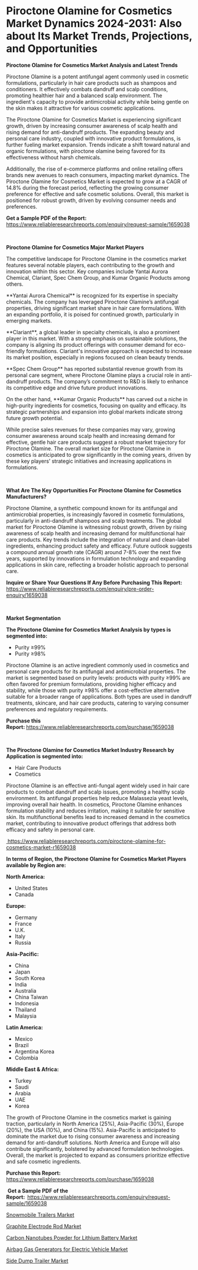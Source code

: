 <p><h1>Piroctone Olamine for Cosmetics Market Dynamics 2024-2031: Also about Its Market Trends, Projections, and Opportunities</h1></p><p><strong>Piroctone Olamine for Cosmetics Market Analysis and Latest Trends</strong></p>
<p><p>Piroctone Olamine is a potent antifungal agent commonly used in cosmetic formulations, particularly in hair care products such as shampoos and conditioners. It effectively combats dandruff and scalp conditions, promoting healthier hair and a balanced scalp environment. The ingredient's capacity to provide antimicrobial activity while being gentle on the skin makes it attractive for various cosmetic applications.</p><p>The Piroctone Olamine for Cosmetics Market is experiencing significant growth, driven by increasing consumer awareness of scalp health and rising demand for anti-dandruff products. The expanding beauty and personal care industry, coupled with innovative product formulations, is further fueling market expansion. Trends indicate a shift toward natural and organic formulations, with piroctone olamine being favored for its effectiveness without harsh chemicals. </p><p>Additionally, the rise of e-commerce platforms and online retailing offers brands new avenues to reach consumers, impacting market dynamics. The Piroctone Olamine for Cosmetics Market is expected to grow at a CAGR of 14.8% during the forecast period, reflecting the growing consumer preference for effective and safe cosmetic solutions. Overall, this market is positioned for robust growth, driven by evolving consumer needs and preferences.</p></p>
<p><strong>Get a Sample PDF of the Report:&nbsp;</strong> <a href="https://www.reliableresearchreports.com/enquiry/request-sample/1659038?utm_campaign=28&utm_medium=2&utm_source=Github&utm_content=ia&utm_term=09122024&utm_id=piroctone-olamine-for-cosmetics">https://www.reliableresearchreports.com/enquiry/request-sample/1659038</a></p>
<p>&nbsp;</p>
<p><strong>Piroctone Olamine for Cosmetics Major Market Players</strong></p>
<p><p>The competitive landscape for Piroctone Olamine in the cosmetics market features several notable players, each contributing to the growth and innovation within this sector. Key companies include Yantai Aurora Chemical, Clariant, Spec Chem Group, and Kumar Organic Products among others.</p><p>**Yantai Aurora Chemical** is recognized for its expertise in specialty chemicals. The company has leveraged Piroctone Olamine’s antifungal properties, driving significant market share in hair care formulations. With an expanding portfolio, it is poised for continued growth, particularly in emerging markets.</p><p>**Clariant**, a global leader in specialty chemicals, is also a prominent player in this market. With a strong emphasis on sustainable solutions, the company is aligning its product offerings with consumer demand for eco-friendly formulations. Clariant's innovative approach is expected to increase its market position, especially in regions focused on clean beauty trends.</p><p>**Spec Chem Group** has reported substantial revenue growth from its personal care segment, where Piroctone Olamine plays a crucial role in anti-dandruff products. The company’s commitment to R&D is likely to enhance its competitive edge and drive future product innovations.</p><p>On the other hand, **Kumar Organic Products** has carved out a niche in high-purity ingredients for cosmetics, focusing on quality and efficacy. Its strategic partnerships and expansion into global markets indicate strong future growth potential.</p><p>While precise sales revenues for these companies may vary, growing consumer awareness around scalp health and increasing demand for effective, gentle hair care products suggest a robust market trajectory for Piroctone Olamine. The overall market size for Piroctone Olamine in cosmetics is anticipated to grow significantly in the coming years, driven by these key players’ strategic initiatives and increasing applications in formulations.</p></p>
<p>&nbsp;</p>
<p><strong>What Are The Key Opportunities For Piroctone Olamine for Cosmetics Manufacturers?</strong></p>
<p><p>Piroctone Olamine, a synthetic compound known for its antifungal and antimicrobial properties, is increasingly favored in cosmetic formulations, particularly in anti-dandruff shampoos and scalp treatments. The global market for Piroctone Olamine is witnessing robust growth, driven by rising awareness of scalp health and increasing demand for multifunctional hair care products. Key trends include the integration of natural and clean-label ingredients, enhancing product safety and efficacy. Future outlook suggests a compound annual growth rate (CAGR) around 7-8% over the next five years, supported by innovations in formulation technology and expanding applications in skin care, reflecting a broader holistic approach to personal care.</p></p>
<p><strong>Inquire or Share Your Questions If Any Before Purchasing This Report:</strong> <a href="https://www.reliableresearchreports.com/enquiry/pre-order-enquiry/1659038?utm_campaign=28&utm_medium=2&utm_source=Github&utm_content=ia&utm_term=09122024&utm_id=piroctone-olamine-for-cosmetics">https://www.reliableresearchreports.com/enquiry/pre-order-enquiry/1659038</a></p>
<p>&nbsp;</p>
<p><strong>Market Segmentation</strong></p>
<p><strong>The Piroctone Olamine for Cosmetics Market Analysis by types is segmented into:</strong></p>
<p><ul><li>Purity ≥99%</li><li>Purity ≥98%</li></ul></p>
<p><p>Piroctone Olamine is an active ingredient commonly used in cosmetics and personal care products for its antifungal and antimicrobial properties. The market is segmented based on purity levels: products with purity ≥99% are often favored for premium formulations, providing higher efficacy and stability, while those with purity ≥98% offer a cost-effective alternative suitable for a broader range of applications. Both types are used in dandruff treatments, skincare, and hair care products, catering to varying consumer preferences and regulatory requirements.</p></p>
<p><strong>Purchase this Report:&nbsp;</strong><a href="https://www.reliableresearchreports.com/purchase/1659038?utm_campaign=28&utm_medium=2&utm_source=Github&utm_content=ia&utm_term=09122024&utm_id=piroctone-olamine-for-cosmetics">https://www.reliableresearchreports.com/purchase/1659038</a></p>
<p>&nbsp;</p>
<p><strong>The Piroctone Olamine for Cosmetics Market Industry Research by Application is segmented into:</strong></p>
<p><ul><li>Hair Care Products</li><li>Cosmetics</li></ul></p>
<p><p>Piroctone Olamine is an effective anti-fungal agent widely used in hair care products to combat dandruff and scalp issues, promoting a healthy scalp environment. Its antifungal properties help reduce Malassezia yeast levels, improving overall hair health. In cosmetics, Piroctone Olamine enhances formulation stability and reduces irritation, making it suitable for sensitive skin. Its multifunctional benefits lead to increased demand in the cosmetics market, contributing to innovative product offerings that address both efficacy and safety in personal care.</p></p>
<p><a href="https://www.reliableresearchreports.com/piroctone-olamine-for-cosmetics-market-r1659038?utm_campaign=28&utm_medium=2&utm_source=Github&utm_content=ia&utm_term=09122024&utm_id=piroctone-olamine-for-cosmetics">&nbsp;https://www.reliableresearchreports.com/piroctone-olamine-for-cosmetics-market-r1659038</a></p>
<p><strong>In terms of Region, the Piroctone Olamine for Cosmetics Market Players available by Region are:</strong></p>
<p>
    <p> <strong> North America: </strong>
        <ul>
            <li>United States</li>
            <li>Canada</li>
        </ul>
        </p> 
    <p> <strong> Europe: </strong>
        <ul>
            <li>Germany</li>
            <li>France</li>
            <li>U.K.</li>
            <li>Italy</li>
            <li>Russia</li>
        </ul>
        </p> 
    <p> <strong> Asia-Pacific: </strong>
        <ul>
            <li>China</li>
            <li>Japan</li>
            <li>South Korea</li>
            <li>India</li>
            <li>Australia</li>
            <li>China Taiwan</li>
            <li>Indonesia</li>
            <li>Thailand</li>
            <li>Malaysia</li>
        </ul>
        </p> 
    <p> <strong> Latin America: </strong>
        <ul>
            <li>Mexico</li>
            <li>Brazil</li>
            <li>Argentina Korea</li>
            <li>Colombia</li>
        </ul>
        </p> 
    <p> <strong> Middle East & Africa: </strong>
        <ul>
            <li>Turkey</li>
            <li>Saudi</li>
            <li>Arabia</li>
            <li>UAE</li>
            <li>Korea</li>
        </ul>
    </p>
    </p>
<p><p>The growth of Piroctone Olamine in the cosmetics market is gaining traction, particularly in North America (25%), Asia-Pacific (30%), Europe (20%), the USA (10%), and China (15%). Asia-Pacific is anticipated to dominate the market due to rising consumer awareness and increasing demand for anti-dandruff solutions. North America and Europe will also contribute significantly, bolstered by advanced formulation technologies. Overall, the market is projected to expand as consumers prioritize effective and safe cosmetic ingredients.</p></p>
<p><strong>Purchase this Report: </strong><a href="https://www.reliableresearchreports.com/purchase/1659038?utm_campaign=28&utm_medium=2&utm_source=Github&utm_content=ia&utm_term=09122024&utm_id=piroctone-olamine-for-cosmetics">https://www.reliableresearchreports.com/purchase/1659038</a></p>
<p>&nbsp;<strong>Get a Sample PDF of the Report:&nbsp;&nbsp;</strong><a href="https://www.reliableresearchreports.com/enquiry/request-sample/1659038?utm_campaign=28&utm_medium=2&utm_source=Github&utm_content=ia&utm_term=09122024&utm_id=piroctone-olamine-for-cosmetics">https://www.reliableresearchreports.com/enquiry/request-sample/1659038</a></p>
<p><strong></strong></p>
<p><p><a href="https://www.linkedin.com/pulse/th-score-market-0ptye?utm_campaign=28&utm_medium=2&utm_source=Github&utm_content=ia&utm_term=09122024&utm_id=piroctone-olamine-for-cosmetics">Snowmobile Trailers Market</a></p><p><a href="https://www.linkedin.com/pulse/th-score-market-0ptye?utm_campaign=28&utm_medium=2&utm_source=Github&utm_content=ia&utm_term=09122024&utm_id=piroctone-olamine-for-cosmetics">Graphite Electrode Rod Market</a></p><p><a href="https://github.com/SamiaChowdhury801/Market-Research-Report-List-1/blob/main/carbon-nanotubes-powder-for-lithium-battery-market.md?utm_campaign=28&utm_medium=2&utm_source=Github&utm_content=ia&utm_term=09122024&utm_id=piroctone-olamine-for-cosmetics">Carbon Nanotubes Powder for Lithium Battery Market</a></p><p><a href="https://github.com/BellAuer/Market-Research-Report-List-1/blob/main/airbag-gas-generators-for-electric-vehicle-market.md?utm_campaign=28&utm_medium=2&utm_source=Github&utm_content=ia&utm_term=09122024&utm_id=piroctone-olamine-for-cosmetics">Airbag Gas Generators for Electric Vehicle Market</a></p><p><a href="https://www.linkedin.com/pulse/overview-side-dump-trailer-markets-expected-compoundannual-64aye?utm_campaign=28&utm_medium=2&utm_source=Github&utm_content=ia&utm_term=09122024&utm_id=piroctone-olamine-for-cosmetics">Side Dump Trailer Market</a></p></p>